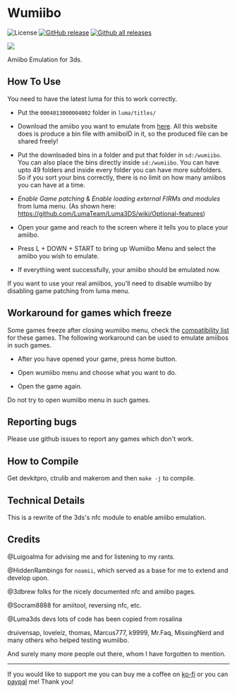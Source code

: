 # Wumiibo 

![License](https://img.shields.io/badge/License-GPLv3-blue.svg)
[![GitHub release](https://img.shields.io/github/release/hax0kartik/wumiibo.svg)](https://github.com/hax0kartik/wumiibo/releases/latest/)
[![Github all releases](https://img.shields.io/github/downloads/hax0kartik/wumiibo/total.svg)](https://GitHub.com/hax0kartik/wumiibo/releases/latest/)

<img src="wumiibohelper/gfx/icon.png"/>

Amiibo Emulation for 3ds.

## How To Use
You need to have the latest luma for this to work correctly.

 * Put the `0004013000004002` folder in `luma/titles/`
 
 * Download the amiibo you want to emulate from [here](https://hax0kartik.github.io/amiibo-generator). All this website does is produce a bin file with amiiboID in it, so the produced file can be shared freely!

 * Put the downloaded bins in a folder and put that folder in `sd:/wumiibo`. You can also place the bins directly inside `sd:/wumiibo`. You can have upto 49 folders and inside every folder you can have more subfolders. So if you sort your bins correctly, there is no limit on how many amiibos you can have at a time.

 * *Enable Game patching* & *Enable loading external FIRMs and modules* from luma menu. (As shown here: https://github.com/LumaTeam/Luma3DS/wiki/Optional-features)
 
 * Open your game and reach to the screen where it tells you to place your amiibo.
 
 * Press L + DOWN + START to bring up Wumiibo Menu and select the amiibo you wish to emulate.
 
 * If everything went successfully, your amiibo should be emulated now.

If you want to use your real amiibos, you'll need to disable wumiibo by disabling game patching from luma menu.

## Workaround for games which freeze

Some games freeze after closing wumiibo menu, check the [compatibility list](https://github.com/hax0kartik/wumiibo/wiki/Compatibility-List) for these games. The following workaround can be used to emulate amiibos in such games.

 * After you have opened your game, press home button. 

 * Open wumiibo menu and choose what you want to do.

 * Open the game again.

Do not try to open wumiibo menu in such games.

## Reporting bugs

Please use github issues to report any games which don't work.

## How to Compile
Get devkitpro, ctrulib and makerom and then `make -j` to compile.

## Technical Details
This is a rewrite of the 3ds's nfc module to enable amiibo emulation.

## Credits
@Luigoalma for advising me and for listening to my rants.

@HiddenRambings for `noamii`, which served as a base for me to extend and develop upon.

@3dbrew folks for the nicely documented nfc and amiibo pages.

@Socram8888 for amiitool, reversing nfc, etc.

@Luma3ds devs lots of code has been copied from rosalina

druivensap, loveleiz, thomas, Marcus777, k9999, Mr.Faq, MissingNerd and many others who helped testing wumiibo.

And surely many more people out there, whom I have forgotten to mention.

----

If you would like to support me you can buy me a coffee on [ko-fi](https://ko-fi.com/hax0kartik) or you can [paypal](https://www.paypal.com/paypalme/preetiagarwala?locale.x=en_GB) me! Thank you!